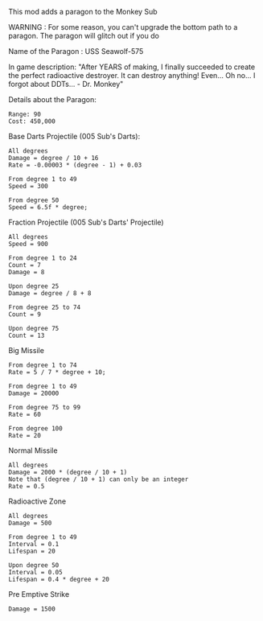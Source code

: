 This mod adds a paragon to the Monkey Sub

WARNING : For some reason, you can't upgrade the bottom path to a paragon. The paragon will glitch out if you do

Name of the Paragon : USS Seawolf-575

In game description: "After YEARS of making, I finally succeeded to create the perfect radioactive destroyer. It can destroy anything! Even... Oh no... I forgot about DDTs... - Dr. Monkey"

Details about the Paragon:
```
Range: 90
Cost: 450,000
```

Base Darts Projectile (005 Sub's Darts):
```
All degrees
Damage = degree / 10 + 16
Rate = -0.00003 * (degree - 1) + 0.03

From degree 1 to 49
Speed = 300

From degree 50
Speed = 6.5f * degree;
```

Fraction Projectile (005 Sub's Darts' Projectile)
```
All degrees
Speed = 900

From degree 1 to 24
Count = 7
Damage = 8

Upon degree 25
Damage = degree / 8 + 8

From degree 25 to 74
Count = 9

Upon degree 75
Count = 13
```

Big Missile
```
From degree 1 to 74
Rate = 5 / 7 * degree + 10;

From degree 1 to 49
Damage = 20000

From degree 75 to 99
Rate = 60

From degree 100
Rate = 20
```

Normal Missile
```
All degrees
Damage = 2000 * (degree / 10 + 1)
Note that (degree / 10 + 1) can only be an integer
Rate = 0.5
```

Radioactive Zone
```
All degrees
Damage = 500

From degree 1 to 49
Interval = 0.1
Lifespan = 20

Upon degree 50
Interval = 0.05
Lifespan = 0.4 * degree + 20
```

Pre Emptive Strike
```
Damage = 1500
```
